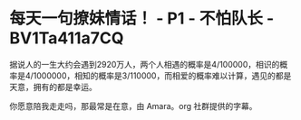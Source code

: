 # 每天一句撩妹情话！ - P1 - 不怕队长 - BV1Ta411a7CQ

据说人的一生大约会遇到2920万人，两个人相遇的概率是4/100000，相识的概率是4/1000000，相知的概率是3/110000，而相爱的概率难以计算，遇见的都是天意，拥有的都是幸运。

你愿意陪我走走吗，那最常是在意，由 Amara。org 社群提供的字幕。